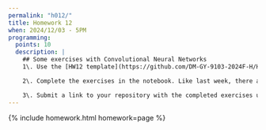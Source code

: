 ```yaml
---
permalink: "h012/"
title: Homework 12
when: 2024/12/03 - 5PM
programming:
  points: 10
  description: |
    ## Some exercises with Convolutional Neural Networks
    1\. Use the [HW12 template](https://github.com/DM-GY-9103-2024F-H/HW12) to start a repository in your organization's GitHub space. It should be named HW10. Open the notebook file using GitHub Codespaces to continue the exercises.

    2\. Complete the exercises in the notebook. Like last week, there are some interpretation questions on this one.

    3\. Submit a link to your repository with the completed exercises using [Brightspace](https://brightspace.nyu.edu/d2l/home/407565).
---
```

{% include homework.html homework=page %}
